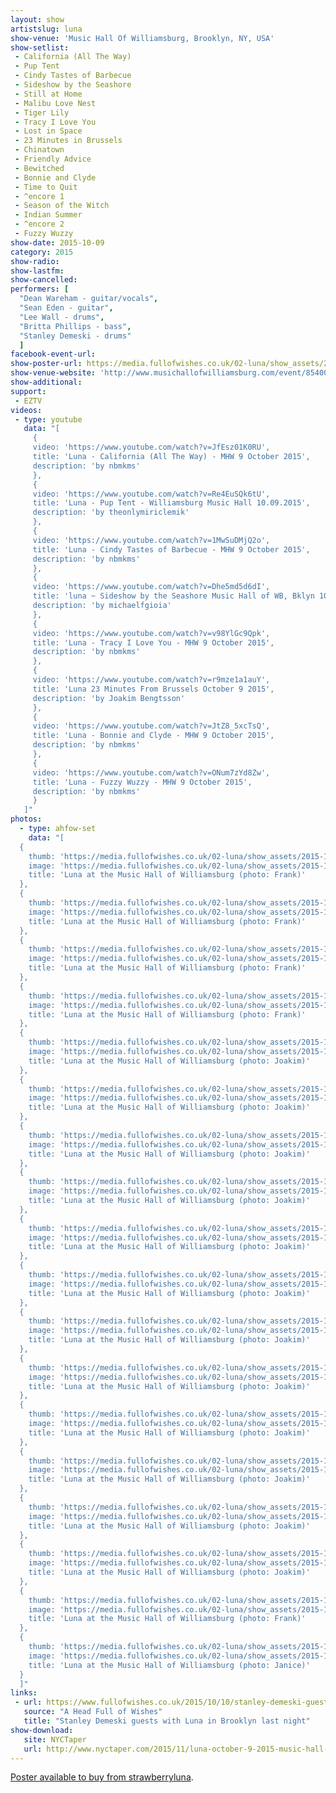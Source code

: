 ```yaml
---
layout: show
artistslug: luna
show-venue: 'Music Hall Of Williamsburg, Brooklyn, NY, USA'
show-setlist:
 - California (All The Way)
 - Pup Tent
 - Cindy Tastes of Barbecue
 - Sideshow by the Seashore
 - Still at Home
 - Malibu Love Nest
 - Tiger Lily
 - Tracy I Love You
 - Lost in Space
 - 23 Minutes in Brussels
 - Chinatown
 - Friendly Advice
 - Bewitched
 - Bonnie and Clyde
 - Time to Quit
 - ^encore 1
 - Season of the Witch
 - Indian Summer
 - ^encore 2
 - Fuzzy Wuzzy
show-date: 2015-10-09
category: 2015
show-radio:
show-lastfm:
show-cancelled:
performers: [
  "Dean Wareham - guitar/vocals",
  "Sean Eden - guitar",
  "Lee Wall - drums",
  "Britta Phillips - bass",
  "Stanley Demeski - drums"
  ]
facebook-event-url:
show-poster-url: https://media.fullofwishes.co.uk/02-luna/show_assets/2015-10/2015-10-luna-poster-us-part-1-strawberryluna.jpg
show-venue-website: 'http://www.musichallofwilliamsburg.com/event/854003-luna-brooklyn'
show-additional:
support:
 - EZTV
videos:
 - type: youtube
   data: "[
     {
     video: 'https://www.youtube.com/watch?v=JfEsz01K0RU',
     title: 'Luna - California (All The Way) - MHW 9 October 2015',
     description: 'by nbmkms'
     },
     {
     video: 'https://www.youtube.com/watch?v=Re4EuSQk6tU',
     title: 'Luna - Pup Tent - Williamsburg Music Hall 10.09.2015',
     description: 'by theonlymiriclemik'
     },
     {
     video: 'https://www.youtube.com/watch?v=1MwSuDMjQ2o',
     title: 'Luna - Cindy Tastes of Barbecue - MHW 9 October 2015',
     description: 'by nbmkms'
     },
     {
     video: 'https://www.youtube.com/watch?v=Dhe5md5d6dI',
     title: 'luna ~ Sideshow by the Seashore Music Hall of WB, Bklyn 10 9 15',
     description: 'by michaelfgioia'
     },
     {
     video: 'https://www.youtube.com/watch?v=v98YlGc9Qpk',
     title: 'Luna - Tracy I Love You - MHW 9 October 2015',
     description: 'by nbmkms'
     },
     {
     video: 'https://www.youtube.com/watch?v=r9mze1a1auY',
     title: 'Luna 23 Minutes From Brussels October 9 2015',
     description: 'by Joakim Bengtsson'
     },
     {
     video: 'https://www.youtube.com/watch?v=JtZ8_5xcTsQ',
     title: 'Luna - Bonnie and Clyde - MHW 9 October 2015',
     description: 'by nbmkms'
     },
     {
     video: 'https://www.youtube.com/watch?v=ONum7zYd8Zw',
     title: 'Luna - Fuzzy Wuzzy - MHW 9 October 2015',
     description: 'by nbmkms'
     }
   ]"
photos:
  - type: ahfow-set
    data: "[
  {
    thumb: 'https://media.fullofwishes.co.uk/02-luna/show_assets/2015-10-09/2015-10-09-luna-frank-silvestry-001.jpg',
    image: 'https://media.fullofwishes.co.uk/02-luna/show_assets/2015-10-09/2015-10-09-luna-frank-silvestry-001.jpg',
    title: 'Luna at the Music Hall of Williamsburg (photo: Frank)'
  },
  {
    thumb: 'https://media.fullofwishes.co.uk/02-luna/show_assets/2015-10-09/2015-10-09-luna-frank-silvestry-002.jpg',
    image: 'https://media.fullofwishes.co.uk/02-luna/show_assets/2015-10-09/2015-10-09-luna-frank-silvestry-002.jpg',
    title: 'Luna at the Music Hall of Williamsburg (photo: Frank)'
  },
  {
    thumb: 'https://media.fullofwishes.co.uk/02-luna/show_assets/2015-10-09/2015-10-09-luna-frank-silvestry-003.jpg',
    image: 'https://media.fullofwishes.co.uk/02-luna/show_assets/2015-10-09/2015-10-09-luna-frank-silvestry-003.jpg',
    title: 'Luna at the Music Hall of Williamsburg (photo: Frank)'
  },
  {
    thumb: 'https://media.fullofwishes.co.uk/02-luna/show_assets/2015-10-09/2015-10-09-luna-frank-silvestry-004.jpg',
    image: 'https://media.fullofwishes.co.uk/02-luna/show_assets/2015-10-09/2015-10-09-luna-frank-silvestry-004.jpg',
    title: 'Luna at the Music Hall of Williamsburg (photo: Frank)'
  },
  {
    thumb: 'https://media.fullofwishes.co.uk/02-luna/show_assets/2015-10-09/2015-10-09-luna-joakim-001.jpg',
    image: 'https://media.fullofwishes.co.uk/02-luna/show_assets/2015-10-09/2015-10-09-luna-joakim-001.jpg',
    title: 'Luna at the Music Hall of Williamsburg (photo: Joakim)'
  },
  {
    thumb: 'https://media.fullofwishes.co.uk/02-luna/show_assets/2015-10-09/2015-10-09-luna-joakim-002.jpg',
    image: 'https://media.fullofwishes.co.uk/02-luna/show_assets/2015-10-09/2015-10-09-luna-joakim-002.jpg',
    title: 'Luna at the Music Hall of Williamsburg (photo: Joakim)'
  },
  {
    thumb: 'https://media.fullofwishes.co.uk/02-luna/show_assets/2015-10-09/2015-10-09-luna-joakim-003.jpg',
    image: 'https://media.fullofwishes.co.uk/02-luna/show_assets/2015-10-09/2015-10-09-luna-joakim-003.jpg',
    title: 'Luna at the Music Hall of Williamsburg (photo: Joakim)'
  },
  {
    thumb: 'https://media.fullofwishes.co.uk/02-luna/show_assets/2015-10-09/2015-10-09-luna-joakim-004.jpg',
    image: 'https://media.fullofwishes.co.uk/02-luna/show_assets/2015-10-09/2015-10-09-luna-joakim-004.jpg',
    title: 'Luna at the Music Hall of Williamsburg (photo: Joakim)'
  },
  {
    thumb: 'https://media.fullofwishes.co.uk/02-luna/show_assets/2015-10-09/2015-10-09-luna-joakim-005.jpg',
    image: 'https://media.fullofwishes.co.uk/02-luna/show_assets/2015-10-09/2015-10-09-luna-joakim-005.jpg',
    title: 'Luna at the Music Hall of Williamsburg (photo: Joakim)'
  },
  {
    thumb: 'https://media.fullofwishes.co.uk/02-luna/show_assets/2015-10-09/2015-10-09-luna-joakim-006.jpg',
    image: 'https://media.fullofwishes.co.uk/02-luna/show_assets/2015-10-09/2015-10-09-luna-joakim-006.jpg',
    title: 'Luna at the Music Hall of Williamsburg (photo: Joakim)'
  },
  {
    thumb: 'https://media.fullofwishes.co.uk/02-luna/show_assets/2015-10-09/2015-10-09-luna-joakim-007.jpg',
    image: 'https://media.fullofwishes.co.uk/02-luna/show_assets/2015-10-09/2015-10-09-luna-joakim-007.jpg',
    title: 'Luna at the Music Hall of Williamsburg (photo: Joakim)'
  },
  {
    thumb: 'https://media.fullofwishes.co.uk/02-luna/show_assets/2015-10-09/2015-10-09-luna-joakim-008.jpg',
    image: 'https://media.fullofwishes.co.uk/02-luna/show_assets/2015-10-09/2015-10-09-luna-joakim-008.jpg',
    title: 'Luna at the Music Hall of Williamsburg (photo: Joakim)'
  },
  {
    thumb: 'https://media.fullofwishes.co.uk/02-luna/show_assets/2015-10-09/2015-10-09-luna-joakim-009.jpg',
    image: 'https://media.fullofwishes.co.uk/02-luna/show_assets/2015-10-09/2015-10-09-luna-joakim-009.jpg',
    title: 'Luna at the Music Hall of Williamsburg (photo: Joakim)'
  },
  {
    thumb: 'https://media.fullofwishes.co.uk/02-luna/show_assets/2015-10-09/2015-10-09-luna-joakim-010.jpg',
    image: 'https://media.fullofwishes.co.uk/02-luna/show_assets/2015-10-09/2015-10-09-luna-joakim-010.jpg',
    title: 'Luna at the Music Hall of Williamsburg (photo: Joakim)'
  },
  {
    thumb: 'https://media.fullofwishes.co.uk/02-luna/show_assets/2015-10-09/2015-10-09-luna-joakim-011.jpg',
    image: 'https://media.fullofwishes.co.uk/02-luna/show_assets/2015-10-09/2015-10-09-luna-joakim-011.jpg',
    title: 'Luna at the Music Hall of Williamsburg (photo: Joakim)'
  },
  {
    thumb: 'https://media.fullofwishes.co.uk/02-luna/show_assets/2015-10-09/2015-10-09-luna-joakim-012.jpg',
    image: 'https://media.fullofwishes.co.uk/02-luna/show_assets/2015-10-09/2015-10-09-luna-joakim-012.jpg',
    title: 'Luna at the Music Hall of Williamsburg (photo: Joakim)'
  },
  {
    thumb: 'https://media.fullofwishes.co.uk/02-luna/show_assets/2015-10-09/2015-10-09-stan-with-luna-frank.jpg',
    image: 'https://media.fullofwishes.co.uk/02-luna/show_assets/2015-10-09/2015-10-09-stan-with-luna-frank.jpg',
    title: 'Luna at the Music Hall of Williamsburg (photo: Frank)'
  },
  {
    thumb: 'https://media.fullofwishes.co.uk/02-luna/show_assets/2015-10-09/2015-10-09-stan-with-luna-janice.jpg',
    image: 'https://media.fullofwishes.co.uk/02-luna/show_assets/2015-10-09/2015-10-09-stan-with-luna-janice.jpg',
    title: 'Luna at the Music Hall of Williamsburg (photo: Janice)'
  }
  ]"
links:
 - url: https://www.fullofwishes.co.uk/2015/10/10/stanley-demeski-guests-with-luna-in-brooklyn-last-night/
   source: "A Head Full of Wishes"
   title: "Stanley Demeski guests with Luna in Brooklyn last night"
show-download:
   site: NYCTaper
   url: http://www.nyctaper.com/2015/11/luna-october-9-2015-music-hall-of-williamsburg/
---
```

<a href="http://shop.strawberryluna.com/product/luna-north-american-tour-poster">Poster available to buy from strawberryluna</a>.
